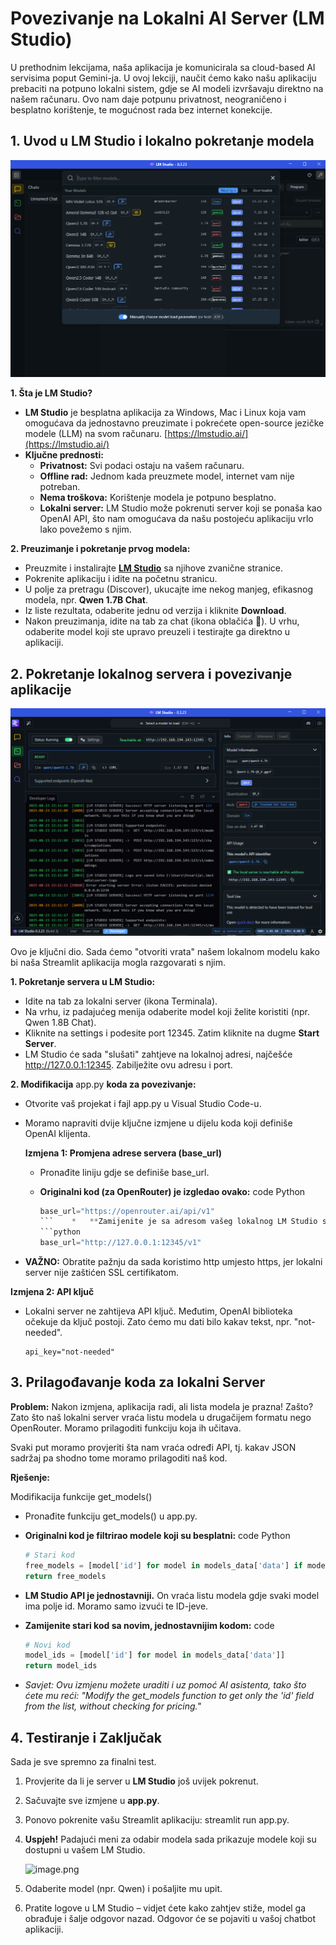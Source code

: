 # Povezivanje na Lokalni AI Server (LM Studio)

U prethodnim lekcijama, naša aplikacija je komunicirala sa cloud-based AI servisima poput Gemini-ja. U ovoj lekciji, naučit ćemo kako našu aplikaciju prebaciti na potpuno lokalni sistem, gdje se AI modeli 
izvršavaju direktno na našem računaru. Ovo nam daje potpunu privatnost, neograničeno i besplatno korištenje, te mogućnost rada bez internet konekcije.

## 1. Uvod u LM Studio i lokalno pokretanje modela

![image.png](/files/images/07_image.png)

**1. Šta je LM Studio?**

- **LM Studio** je besplatna aplikacija za Windows, Mac i Linux koja vam omogućava da
jednostavno preuzimate i pokrećete open-source jezičke modele (LLM) na
svom računaru. [https://lmstudio.ai/](https://lmstudio.ai/)
- **Ključne prednosti:**
    - **Privatnost:** Svi podaci ostaju na vašem računaru.
    - **Offline rad:** Jednom kada preuzmete model, internet vam nije potreban.
    - **Nema troškova:** Korištenje modela je potpuno besplatno.
    - **Lokalni server:** LM Studio može pokrenuti server koji se ponaša kao OpenAI API, što nam
    omogućava da našu postojeću aplikaciju vrlo lako povežemo s njim.

**2. Preuzimanje i pokretanje prvog modela:**

- Preuzmite i instalirajte [**LM Studio**](https://www.google.com/url?sa=E&q=https%3A%2F%2Flmstudio.ai%2F) sa njihove zvanične stranice.
- Pokrenite aplikaciju i idite na početnu stranicu.
- U polje za pretragu (Discover), ukucajte ime nekog manjeg, efikasnog modela, npr. **Qwen 1.7B Chat**.
- Iz liste rezultata, odaberite jednu od verzija i kliknite **Download**.
- Nakon preuzimanja, idite na tab za chat (ikona oblačića 💬). U vrhu, odaberite model koji ste upravo preuzeli i testirajte ga direktno u aplikaciji.

## 2. Pokretanje lokalnog servera i povezivanje aplikacije

![image.png](/files/images/07_image%201.png)

Ovo je ključni dio. Sada ćemo "otvoriti vrata" našem lokalnom modelu kako bi naša Streamlit aplikacija mogla razgovarati s njim.

**1. Pokretanje servera u LM Studio:**

- Idite na tab za lokalni server (ikona Terminala).
- Na vrhu, iz padajućeg menija odaberite model koji želite koristiti (npr. Qwen 1.8B Chat).
- Kliknite na settings i podesite port 12345. Zatim kliknite na dugme **Start Server**.
- LM Studio će sada "slušati" zahtjeve na lokalnoj adresi, najčešće http://127.0.0.1:12345. Zabilježite ovu adresu i port.

**2. Modifikacija** app.py **koda za povezivanje:**

- Otvorite vaš projekat i fajl app.py u Visual Studio Code-u.
- Moramo napraviti dvije ključne izmjene u dijelu koda koji definiše OpenAI klijenta.
    
    **Izmjena 1: Promjena adrese servera (base_url)**
    
    - Pronađite liniju gdje se definiše base_url.
    - **Originalni kod (za OpenRouter) je izgledao ovako:** code Python
        
        ```python
        base_url="https://openrouter.ai/api/v1"
        ```    *   **Zamijenite je sa adresom vašeg lokalnog LM Studio servera:**
        ```python
        base_url="http://127.0.0.1:12345/v1"
        ```
        
- **VAŽNO:** Obratite pažnju da sada koristimo http umjesto https, jer lokalni server nije zaštićen SSL certifikatom.

**Izmjena 2: API ključ**

- Lokalni server ne zahtijeva API ključ. Međutim, OpenAI biblioteka očekuje da
ključ postoji. Zato ćemo mu dati bilo kakav tekst, npr. "not-needed".
    
    ```
    api_key="not-needed"
    ```
    

## 3. Prilagođavanje koda za lokalni Server

**Problem:**
Nakon izmjena, aplikacija radi, ali lista modela je prazna! Zašto? Zato što naš lokalni server vraća listu modela u drugačijem formatu nego OpenRouter. Moramo prilagoditi funkciju koja ih učitava.

Svaki put moramo provjeriti šta nam vraća određi API, tj. kakav JSON sadržaj pa shodno tome moramo prilagoditi naš kod.

**Rješenje:** 

Modifikacija funkcije get_models()

- Pronađite funkciju get_models() u app.py.
- **Originalni kod je filtrirao modele koji su besplatni:** code Python
    
    ```python
    # Stari kod
    free_models = [model['id'] for model in models_data['data'] if model.get('pricing', {}).get('prompt') == '0']
    return free_models
    ```
    
- **LM Studio API je jednostavniji.** On vraća listu modela gdje svaki model ima polje id. Moramo samo izvući te ID-jeve.
- **Zamijenite stari kod sa novim, jednostavnijim kodom:** code
    
    ```python
    # Novi kod
    model_ids = [model['id'] for model in models_data['data']]
    return model_ids
    ```
    
- *Savjet: Ovu izmjenu možete uraditi i uz pomoć AI asistenta, tako što ćete mu reći: "Modify the get_models function to get only the 'id' field from the list, without checking for pricing."*

## 4. Testiranje i Zaključak

Sada je sve spremno za finalni test.

1. Provjerite da li je server u **LM Studio** još uvijek pokrenut.
2. Sačuvajte sve izmjene u **app.py**.
3. Ponovo pokrenite vašu Streamlit aplikaciju: streamlit run app.py.
4. **Uspjeh!** Padajući meni za odabir modela sada prikazuje modele koji su dostupni u vašem LM Studio.
    
    ![image.png](/files/images/10_fc6aa660-e4f1-4ab0-ad8b-eb4acb064de5.png)
    
5. Odaberite model (npr. Qwen) i pošaljite mu upit.
6. Pratite logove u LM Studio – vidjet ćete kako zahtjev stiže, model ga obrađuje i šalje odgovor nazad. Odgovor će se pojaviti u vašoj chatbot aplikaciji.